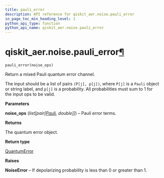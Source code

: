 ```yaml
---
title: pauli_error
description: API reference for qiskit_aer.noise.pauli_error
in_page_toc_min_heading_level: 1
python_api_type: function
python_api_name: qiskit_aer.noise.pauli_error
---
```


# qiskit\_aer.noise.pauli\_error[¶](#qiskit-aer-noise-pauli-error "Permalink to this headline")

<span id="qiskit_aer.noise.pauli_error" />

`pauli_error(noise_ops)`

Return a mixed Pauli quantum error channel.

The input should be a list of pairs `(P[j], p[j])`, where `P[j]` is a `Pauli` object or string label, and `p[j]` is a probability. All probabilities must sum to 1 for the input ops to be valid.

**Parameters**

**noise\_ops** (*list\[pair\[*[*Pauli*](qiskit.quantum_info.Pauli "qiskit.quantum_info.Pauli")*, double]]*) – Pauli error terms.

**Returns**

The quantum error object.

**Return type**

[QuantumError](qiskit_aer.noise.QuantumError "qiskit_aer.noise.QuantumError")

**Raises**

**NoiseError** – If depolarizing probability is less than 0 or greater than 1.

